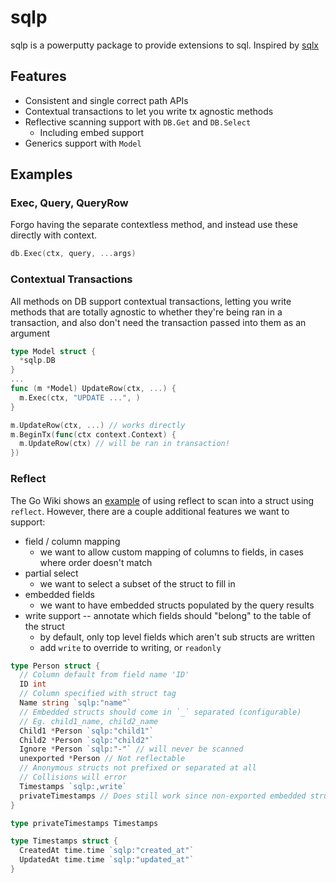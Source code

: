 # sqlp

sqlp is a powerputty package to provide extensions to sql.
Inspired by [sqlx](https://jmoiron.github.io/sqlx/)

## Features

* Consistent and single correct path APIs
* Contextual transactions to let you write tx agnostic methods
* Reflective scanning support with `DB.Get` and `DB.Select`
  * Including embed support
* Generics support with `Model`

## Examples

### Exec, Query, QueryRow

Forgo having the separate contextless method, and instead use these directly with context.

```go
db.Exec(ctx, query, ...args)
```

### Contextual Transactions

All methods on DB support contextual transactions, letting you write methods that are totally 
agnostic to whether they're being ran in a transaction, and also don't need the transaction passed 
into them as an argument

```go
type Model struct {
  *sqlp.DB
}
...
func (m *Model) UpdateRow(ctx, ...) {
  m.Exec(ctx, "UPDATE ...", )
}

m.UpdateRow(ctx, ...) // works directly
m.BeginTx(func(ctx context.Context) {
  m.UpdateRow(ctx) // will be ran in transaction!
})
```

### Reflect

The Go Wiki shows an [example](https://go.dev/wiki/SQLInterface#getting-a-table) of using reflect to
scan into a struct using `reflect`. However, there are a couple additional features we want to 
support:

* field / column mapping
  * we want to allow custom mapping of columns to fields, in cases where order doesn't match
* partial select 
  * we want to select a subset of the struct to fill in
* embedded fields
  * we want to have embedded structs populated by the query results
* write support -- annotate which fields should "belong" to the table of the struct
  * by default, only top level fields which aren't sub structs are written
  * add `write` to override to writing, or `readonly` 

```go
type Person struct {
  // Column default from field name 'ID'
  ID int
  // Column specified with struct tag
  Name string `sqlp:"name"`
  // Embedded structs should come in `_` separated (configurable)
  // Eg. child1_name, child2_name
  Child1 *Person `sqlp:"child1"`
  Child2 *Person `sqlp:"child2"`
  Ignore *Person `sqlp:"-"` // will never be scanned
  unexported *Person // Not reflectable
  // Anonymous structs not prefixed or separated at all
  // Collisions will error
  Timestamps `sqlp:,write`
  privateTimestamps // Does still work since non-exported embedded struct has exported fields
}

type privateTimestamps Timestamps

type Timestamps struct {
  CreatedAt time.time `sqlp:"created_at"`
  UpdatedAt time.time `sqlp:"updated_at"`
}
```
